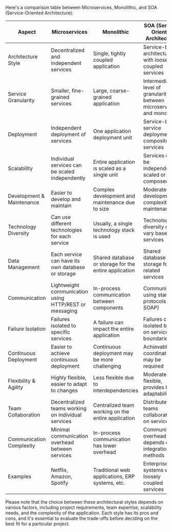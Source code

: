Here's a comparison table between Microservices, Monolithic, and SOA (Service-Oriented Architecture):

| Aspect                    | Microservices                                          | Monolithic                                            | SOA (Service-Oriented Architecture)                                    |
| ------------------------- | ------------------------------------------------------ | ----------------------------------------------------- | ---------------------------------------------------------------------- |
| Architecture Style        | Decentralized and independent services                 | Single, tightly coupled application                   | Service-based architecture with loosely coupled services               |
| Service Granularity       | Smaller, fine-grained services                         | Large, coarse-grained application                     | Intermediate level of granularity between microservices and monolithic |
| Deployment                | Independent deployment of services                     | One application deployment unit                       | Service-by-service deployment or composite services                    |
| Scalability               | Individual services can be scaled independently        | Entire application is scaled as a single unit         | Services can be independently scaled or composed                       |
| Development & Maintenance | Easier to develop and maintain                         | Complex development and maintenance due to size       | Moderate development complexity and maintenance                        |
| Technology Diversity      | Can use different technologies for each service        | Usually, a single technology stack is used            | Technology diversity can vary based on services                        |
| Data Management           | Each service can have its own database or storage      | Shared database or storage for the entire application | Shared database or storage for related services                        |
| Communication             | Lightweight communication using HTTP/REST or messaging | In-process communication between components           | Communication using standard protocols (e.g., SOAP)                    |
| Failure Isolation         | Failures isolated to specific services                 | A failure can impact the entire application           | Failures can be isolated based on service boundaries                   |
| Continuous Deployment     | Easier to achieve continuous deployment                | Continuous deployment may be more challenging         | Achievable, but coordination may be required                           |
| Flexibility & Agility     | Highly flexible, easier to adapt to changes            | Less flexible due to interdependencies                | Moderately flexible, provides better adaptability                      |
| Team Collaboration        | Decentralized teams working on individual services     | Centralized team working on the entire application    | Distributed teams collaborating on services                            |
| Communication Complexity  | Minimal communication overhead between services        | In-process communication has lower overhead           | Communication overhead depends on integration methods                  |
| Examples                  | Netflix, Amazon, Spotify                               | Traditional web applications, ERP systems, etc.       | Enterprise systems with loosely coupled services                       |

Please note that the choice between these architectural styles depends on various factors, including project requirements, team expertise, scalability needs, and the complexity of the application. Each style has its pros and cons, and it's essential to evaluate the trade-offs before deciding on the best fit for a particular project.

